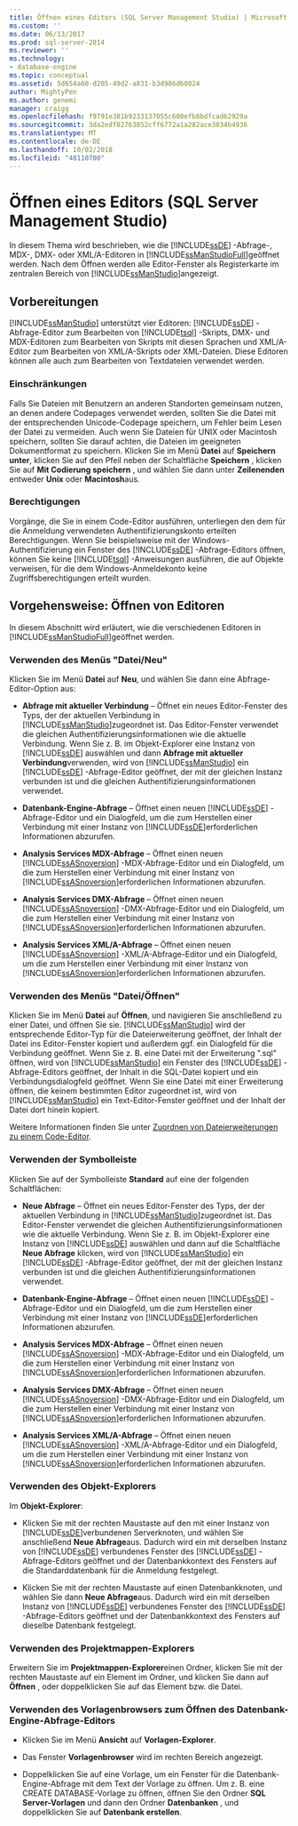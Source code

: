 ```yaml
---
title: Öffnen eines Editors (SQL Server Management Studio) | Microsoft-Dokumentation
ms.custom: ''
ms.date: 06/13/2017
ms.prod: sql-server-2014
ms.reviewer: ''
ms.technology:
- database-engine
ms.topic: conceptual
ms.assetid: 5d654a60-d205-49d2-a831-b3d986d60024
author: MightyPen
ms.author: genemi
manager: craigg
ms.openlocfilehash: f9791e381b9233137055c680efb8bdfcad62929a
ms.sourcegitcommit: 3da2edf82763852cff6772a1a282ace3034b4936
ms.translationtype: MT
ms.contentlocale: de-DE
ms.lasthandoff: 10/02/2018
ms.locfileid: "48110700"
---
```

# <a name="open-an-editor-sql-server-management-studio"></a>Öffnen eines Editors (SQL Server Management Studio)
  In diesem Thema wird beschrieben, wie die [!INCLUDE[ssDE](../../includes/ssde-md.md)] -Abfrage-, MDX-, DMX- oder XML/A-Editoren in [!INCLUDE[ssManStudioFull](../../includes/ssmanstudiofull-md.md)]geöffnet werden. Nach dem Öffnen werden alle Editor-Fenster als Registerkarte im zentralen Bereich von [!INCLUDE[ssManStudio](../../includes/ssmanstudio-md.md)]angezeigt.  
  
## <a name="before-you-begin"></a>Vorbereitungen  
 [!INCLUDE[ssManStudio](../../includes/ssmanstudio-md.md)] unterstützt vier Editoren: [!INCLUDE[ssDE](../../includes/ssde-md.md)] -Abfrage-Editor zum Bearbeiten von [!INCLUDE[tsql](../../includes/tsql-md.md)] -Skripts, DMX- und MDX-Editoren zum Bearbeiten von Skripts mit diesen Sprachen und XML/A-Editor zum Bearbeiten von XML/A-Skripts oder XML-Dateien. Diese Editoren können alle auch zum Bearbeiten von Textdateien verwendet werden.  
  
### <a name="limitations-and-restrictions"></a>Einschränkungen  
 Falls Sie Dateien mit Benutzern an anderen Standorten gemeinsam nutzen, an denen andere Codepages verwendet werden, sollten Sie die Datei mit der entsprechenden Unicode-Codepage speichern, um Fehler beim Lesen der Datei zu vermeiden. Auch wenn Sie Dateien für UNIX oder Macintosh speichern, sollten Sie darauf achten, die Dateien im geeigneten Dokumentformat zu speichern. Klicken Sie im Menü **Datei** auf **Speichern unter**, klicken Sie auf den Pfeil neben der Schaltfläche **Speichern** , klicken Sie auf **Mit Codierung speichern** , und wählen Sie dann unter **Zeilenenden** entweder **Unix** oder **Macintosh**aus.  
  
### <a name="permissions"></a>Berechtigungen  
 Vorgänge, die Sie in einem Code-Editor ausführen, unterliegen den dem für die Anmeldung verwendeten Authentifizierungskonto erteilten Berechtigungen. Wenn Sie beispielsweise mit der Windows-Authentifizierung ein Fenster des [!INCLUDE[ssDE](../../includes/ssde-md.md)] -Abfrage-Editors öffnen, können Sie keine [!INCLUDE[tsql](../../includes/tsql-md.md)] -Anweisungen ausführen, die auf Objekte verweisen, für die dem Windows-Anmeldekonto keine Zugriffsberechtigungen erteilt wurden.  
  
## <a name="how-to-open-editors"></a>Vorgehensweise: Öffnen von Editoren  
 In diesem Abschnitt wird erläutert, wie die verschiedenen Editoren in [!INCLUDE[ssManStudioFull](../../includes/ssmanstudiofull-md.md)]geöffnet werden.  
  
### <a name="using-the-filenew-menu"></a>Verwenden des Menüs "Datei/Neu"  
 Klicken Sie im Menü **Datei** auf **Neu**, und wählen Sie dann eine Abfrage-Editor-Option aus:  
  
-   **Abfrage mit aktueller Verbindung** – Öffnet ein neues Editor-Fenster des Typs, der der aktuellen Verbindung in [!INCLUDE[ssManStudio](../../includes/ssmanstudio-md.md)]zugeordnet ist. Das Editor-Fenster verwendet die gleichen Authentifizierungsinformationen wie die aktuelle Verbindung. Wenn Sie z. B. im Objekt-Explorer eine Instanz von [!INCLUDE[ssDE](../../includes/ssde-md.md)] auswählen und dann **Abfrage mit aktueller Verbindung**verwenden, wird von [!INCLUDE[ssManStudio](../../includes/ssmanstudio-md.md)] ein [!INCLUDE[ssDE](../../includes/ssde-md.md)] -Abfrage-Editor geöffnet, der mit der gleichen Instanz verbunden ist und die gleichen Authentifizierungsinformationen verwendet.  
  
-   **Datenbank-Engine-Abfrage** – Öffnet einen neuen [!INCLUDE[ssDE](../../includes/ssde-md.md)] -Abfrage-Editor und ein Dialogfeld, um die zum Herstellen einer Verbindung mit einer Instanz von [!INCLUDE[ssDE](../../includes/ssde-md.md)]erforderlichen Informationen abzurufen.  
  
-   **Analysis Services MDX-Abfrage** – Öffnet einen neuen [!INCLUDE[ssASnoversion](../../includes/ssasnoversion-md.md)] -MDX-Abfrage-Editor und ein Dialogfeld, um die zum Herstellen einer Verbindung mit einer Instanz von [!INCLUDE[ssASnoversion](../../includes/ssasnoversion-md.md)]erforderlichen Informationen abzurufen.  
  
-   **Analysis Services DMX-Abfrage** – Öffnet einen neuen [!INCLUDE[ssASnoversion](../../includes/ssasnoversion-md.md)] -DMX-Abfrage-Editor und ein Dialogfeld, um die zum Herstellen einer Verbindung mit einer Instanz von [!INCLUDE[ssASnoversion](../../includes/ssasnoversion-md.md)]erforderlichen Informationen abzurufen.  
  
-   **Analysis Services XML/A-Abfrage** – Öffnet einen neuen [!INCLUDE[ssASnoversion](../../includes/ssasnoversion-md.md)] -XML/A-Abfrage-Editor und ein Dialogfeld, um die zum Herstellen einer Verbindung mit einer Instanz von [!INCLUDE[ssASnoversion](../../includes/ssasnoversion-md.md)]erforderlichen Informationen abzurufen.  
  
### <a name="using-the-fileopen-menu"></a>Verwenden des Menüs "Datei/Öffnen"  
 Klicken Sie im Menü **Datei** auf **Öffnen**, und navigieren Sie anschließend zu einer Datei, und öffnen Sie sie. [!INCLUDE[ssManStudio](../../includes/ssmanstudio-md.md)] wird der entsprechende Editor-Typ für die Dateierweiterung geöffnet, der Inhalt der Datei ins Editor-Fenster kopiert und außerdem ggf. ein Dialogfeld für die Verbindung geöffnet. Wenn Sie z. B. eine Datei mit der Erweiterung ".sql" öffnen, wird von [!INCLUDE[ssManStudio](../../includes/ssmanstudio-md.md)] ein Fenster des [!INCLUDE[ssDE](../../includes/ssde-md.md)] -Abfrage-Editors geöffnet, der Inhalt in die SQL-Datei kopiert und ein Verbindungsdialogfeld geöffnet. Wenn Sie eine Datei mit einer Erweiterung öffnen, die keinem bestimmten Editor zugeordnet ist, wird von [!INCLUDE[ssManStudio](../../includes/ssmanstudio-md.md)] ein Text-Editor-Fenster geöffnet und der Inhalt der Datei dort hinein kopiert.  
  
 Weitere Informationen finden Sie unter [Zuordnen von Dateierweiterungen zu einem Code-Editor](associate-file-extensions-to-a-code-editor.md).  
  
### <a name="using-the-toolbar"></a>Verwenden der Symbolleiste  
 Klicken Sie auf der Symbolleiste **Standard** auf eine der folgenden Schaltflächen:  
  
-   **Neue Abfrage** – Öffnet ein neues Editor-Fenster des Typs, der der aktuellen Verbindung in [!INCLUDE[ssManStudio](../../includes/ssmanstudio-md.md)]zugeordnet ist. Das Editor-Fenster verwendet die gleichen Authentifizierungsinformationen wie die aktuelle Verbindung. Wenn Sie z. B. im Objekt-Explorer eine Instanz von [!INCLUDE[ssDE](../../includes/ssde-md.md)] auswählen und dann auf die Schaltfläche **Neue Abfrage** klicken, wird von [!INCLUDE[ssManStudio](../../includes/ssmanstudio-md.md)] ein [!INCLUDE[ssDE](../../includes/ssde-md.md)] -Abfrage-Editor geöffnet, der mit der gleichen Instanz verbunden ist und die gleichen Authentifizierungsinformationen verwendet.  
  
-   **Datenbank-Engine-Abfrage** – Öffnet einen neuen [!INCLUDE[ssDE](../../includes/ssde-md.md)] -Abfrage-Editor und ein Dialogfeld, um die zum Herstellen einer Verbindung mit einer Instanz von [!INCLUDE[ssDE](../../includes/ssde-md.md)]erforderlichen Informationen abzurufen.  
  
-   **Analysis Services MDX-Abfrage** – Öffnet einen neuen [!INCLUDE[ssASnoversion](../../includes/ssasnoversion-md.md)] -MDX-Abfrage-Editor und ein Dialogfeld, um die zum Herstellen einer Verbindung mit einer Instanz von [!INCLUDE[ssASnoversion](../../includes/ssasnoversion-md.md)]erforderlichen Informationen abzurufen.  
  
-   **Analysis Services DMX-Abfrage** – Öffnet einen neuen [!INCLUDE[ssASnoversion](../../includes/ssasnoversion-md.md)] -DMX-Abfrage-Editor und ein Dialogfeld, um die zum Herstellen einer Verbindung mit einer Instanz von [!INCLUDE[ssASnoversion](../../includes/ssasnoversion-md.md)]erforderlichen Informationen abzurufen.  
  
-   **Analysis Services XML/A-Abfrage** – Öffnet einen neuen [!INCLUDE[ssASnoversion](../../includes/ssasnoversion-md.md)] -XML/A-Abfrage-Editor und ein Dialogfeld, um die zum Herstellen einer Verbindung mit einer Instanz von [!INCLUDE[ssASnoversion](../../includes/ssasnoversion-md.md)]erforderlichen Informationen abzurufen.  
  
### <a name="using-object-explorer"></a>Verwenden des Objekt-Explorers  
 Im **Objekt-Explorer**:  
  
-   Klicken Sie mit der rechten Maustaste auf den mit einer Instanz von [!INCLUDE[ssDE](../../includes/ssde-md.md)]verbundenen Serverknoten, und wählen Sie anschließend **Neue Abfrage**aus. Dadurch wird ein mit derselben Instanz von [!INCLUDE[ssDE](../../includes/ssde-md.md)] verbundenes Fenster des [!INCLUDE[ssDE](../../includes/ssde-md.md)] -Abfrage-Editors geöffnet und der Datenbankkontext des Fensters auf die Standarddatenbank für die Anmeldung festgelegt.  
  
-   Klicken Sie mit der rechten Maustaste auf einen Datenbankknoten, und wählen Sie dann **Neue Abfrage**aus. Dadurch wird ein mit derselben Instanz von [!INCLUDE[ssDE](../../includes/ssde-md.md)] verbundenes Fenster des [!INCLUDE[ssDE](../../includes/ssde-md.md)] -Abfrage-Editors geöffnet und der Datenbankkontext des Fensters auf dieselbe Datenbank festgelegt.  
  
### <a name="using-solution-explorer"></a>Verwenden des Projektmappen-Explorers  
 Erweitern Sie im **Projektmappen-Explorer**einen Ordner, klicken Sie mit der rechten Maustaste auf ein Element im Ordner, und klicken Sie dann auf **Öffnen** , oder doppelklicken Sie auf das Element bzw. die Datei.  
  
### <a name="using-template-browser-to-open-the-database-engine-query-editor"></a>Verwenden des Vorlagenbrowsers zum Öffnen des Datenbank-Engine-Abfrage-Editors  
  
-   Klicken Sie im Menü **Ansicht** auf **Vorlagen-Explorer**.  
  
-   Das Fenster **Vorlagenbrowser** wird im rechten Bereich angezeigt.  
  
-   Doppelklicken Sie auf eine Vorlage, um ein Fenster für die Datenbank-Engine-Abfrage mit dem Text der Vorlage zu öffnen. Um z. B. eine CREATE DATABASE-Vorlage zu öffnen, öffnen Sie den Ordner **SQL Server-Vorlagen** und dann den Ordner **Datenbanken** , und doppelklicken Sie auf **Datenbank erstellen**.  
  
  
